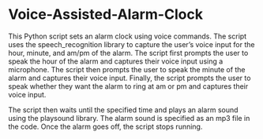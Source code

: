 # Voice-Assisted-Alarm-Clock

This Python script sets an alarm clock using voice commands. 
The script uses the speech_recognition library to capture the user’s voice input for the hour, minute, and am/pm of the alarm. 
The script first prompts the user to speak the hour of the alarm and captures their voice input using a microphone. 
The script then prompts the user to speak the minute of the alarm and captures their voice input. 
Finally, the script prompts the user to speak whether they want the alarm to ring at am or pm and captures their voice input.

The script then waits until the specified time and plays an alarm sound using the playsound library. 
The alarm sound is specified as an mp3 file in the code. Once the alarm goes off, the script stops running.
